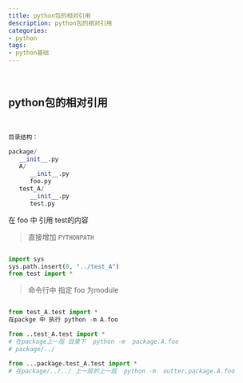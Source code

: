 ```yaml
---
title: python包的相对引用
description: python包的相对引用
categories:
- python
tags:
- python基础
---
```


<br>


## python包的相对引用

<br>

```python
目录结构：

package/
   __init__.py
   A/
      __init__.py
      foo.py
   test_A/
      __init__.py
      test.py

```
在 foo 中 引用 test的内容 


> 直接增加 `PYTHONPATH`

```python

import sys
sys.path.insert(0, "../test_A")
from test import *

```

> 命令行中 指定 foo 为module

```python

from test_A.test import *
在packge 中 执行 python -m A.foo

from ..test_A.test import *
# 在package上一层 目录下  python -m  package.A.foo
# package/../

from ...package.test_A.test import *
# 在package/../../ 上一层的上一层  python -m  outter.package.A.foo

```

